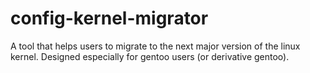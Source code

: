 # config-kernel-migrator
A tool that helps users to migrate to the next major version of the linux kernel. Designed especially for gentoo users (or derivative gentoo).

